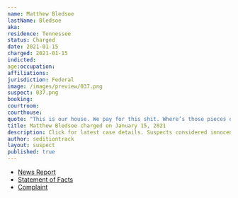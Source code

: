 ```yaml
---
name: Matthew Bledsoe
lastName: Bledsoe
aka:
residence: Tennessee
status: Charged
date: 2021-01-15
charged: 2021-01-15
indicted:
age:occupation:
affiliations:
jurisdiction: Federal
image: /images/preview/037.png
suspect: 037.png
booking:
courtroom:
courthouse:
quote: "This is our house. We pay for this shit. Where’s those pieces of shit at?"
title: Matthew Bledsoe charged on January 15, 2021
description: Click for latest case details. Suspects considered innocent until proven guilty.
author: seditiontrack
layout: suspect
published: true
---
```

- [News Report](https://www.wkrn.com/news/local-news/2nd-tennessee-resident-arrested-for-alleged-involvement-in-capitol-riots/)
- [Statement of Facts](https://www.justice.gov/opa/page/file/1355126/download)
- [Complaint](https://www.justice.gov/opa/page/file/1355121/download)
